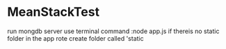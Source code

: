 # MeanStackTest
run mongdb server
use terminal command :node app.js
if thereis no static folder in the app rote 
create folder called 'static
